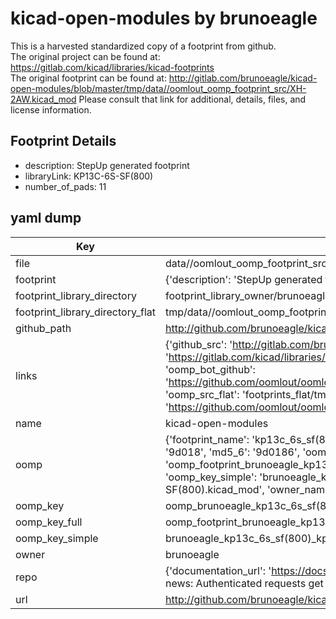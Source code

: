 # kicad-open-modules by brunoeagle  
This is a harvested standardized copy of a footprint from github.  
The original project can be found at:  
https://gitlab.com/kicad/libraries/kicad-footprints  
The original footprint can be found at:
http://gitlab.com/brunoeagle/kicad-open-modules/blob/master/tmp/data//oomlout_oomp_footprint_src/XH-2AW.kicad_mod
Please consult that link for additional, details, files, and license information.  
## Footprint Details
* description: StepUp generated footprint  
* libraryLink: KP13C-6S-SF(800)  
* number_of_pads: 11  
## yaml dump  
| Key | Value |  
| --- | --- |  
| file | data//oomlout_oomp_footprint_src/kicad-open-modules/KP13C-6S-SF(800).kicad_mod |  
| footprint | {'description': 'StepUp generated footprint', 'libraryLink': 'KP13C-6S-SF(800)', 'number_of_pads': 11} |  
| footprint_library_directory | footprint_library_owner/brunoeagle_kicad-open-modules |  
| footprint_library_directory_flat | tmp/data//oomlout_oomp_footprint_src/footprints_flat/brunoeagle_kp13c_6s_sf(800)_kp13c_6s_sf(800)/working |  
| github_path | http://github.com/brunoeagle/kicad-open-modules/blob/master/tmp/data//oomlout_oomp_footprint_src/KP13C-6S-SF(800).kicad_mod |  
| links | {'github_src': 'http://gitlab.com/brunoeagle/kicad-open-modules/blob/master/tmp/data//oomlout_oomp_footprint_src/XH-2AW.kicad_mod', 'github_src_repo': 'https://gitlab.com/kicad/libraries/kicad-footprints', 'oomp_bot': 'tmp/data//oomlout_oomp_footprint_src/footprints/brunoeagle_kp13c_6s_sf(800)_kp13c_6s_sf(800)/working', 'oomp_bot_github': 'https://github.com/oomlout/oomlout_oomp_footprint_bot/tree/main/tmp/data//oomlout_oomp_footprint_src/footprints/brunoeagle_kp13c_6s_sf(800)_kp13c_6s_sf(800)/working', 'oomp_src_flat': 'footprints_flat/tmp/data//oomlout_oomp_footprint_src/footprints_flat/brunoeagle_kp13c_6s_sf(800)_kp13c_6s_sf(800)/working', 'oomp_src_flat_github': 'https://github.com/oomlout/oomlout_oomp_footprint_src/tree/main/tmp/data//oomlout_oomp_footprint_src/footprints_flat/brunoeagle_kp13c_6s_sf(800)_kp13c_6s_sf(800)/working'} |  
| name | kicad-open-modules |  
| oomp | {'footprint_name': 'kp13c_6s_sf(800)', 'library_name': 'kp13c_6s_sf(800)_kicad_mod', 'md5': '9d01864b2773a3b41c65037713bdafe5', 'md5_10': '9d01864b27', 'md5_5': '9d018', 'md5_6': '9d0186', 'oomp_key': 'oomp_brunoeagle_kp13c_6s_sf(800)_kp13c_6s_sf(800)', 'oomp_key_extra': 'oomp_footprint_brunoeagle_kp13c_6s_sf(800)_kp13c_6s_sf(800)', 'oomp_key_full': 'oomp_footprint_brunoeagle_kp13c_6s_sf(800)_kp13c_6s_sf(800)_9d0186', 'oomp_key_simple': 'brunoeagle_kp13c_6s_sf(800)_kp13c_6s_sf(800)', 'original_filename': 'data//oomlout_oomp_footprint_src/kicad-open-modules/KP13C-6S-SF(800).kicad_mod', 'owner_name': 'brunoeagle'} |  
| oomp_key | oomp_brunoeagle_kp13c_6s_sf(800)_kp13c_6s_sf(800) |  
| oomp_key_full | oomp_footprint_brunoeagle_kp13c_6s_sf(800)_kp13c_6s_sf(800) |  
| oomp_key_simple | brunoeagle_kp13c_6s_sf(800)_kp13c_6s_sf(800) |  
| owner | brunoeagle |  
| repo | {'documentation_url': 'https://docs.github.com/rest/overview/resources-in-the-rest-api#rate-limiting', 'message': "API rate limit exceeded for 84.66.142.224. (But here's the good news: Authenticated requests get a higher rate limit. Check out the documentation for more details.)"} |  
| url | http://github.com/brunoeagle/kicad-open-modules |  


